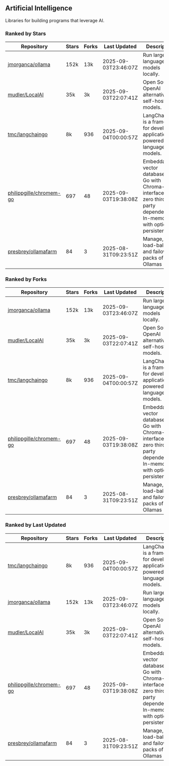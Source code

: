 ## Artificial Intelligence

Libraries for building programs that leverage AI.

### Ranked by Stars

| Repository | Stars | Forks | Last Updated | Description | 
|------------|-------|-------|--------------|-------------|
| [jmorganca/ollama](https://github.com/jmorganca/ollama) | 152k | 13k | 2025-09-03T23:46:07Z |  Run large language models locally. |
| [mudler/LocalAI](https://github.com/mudler/LocalAI) | 35k | 3k | 2025-09-03T22:07:41Z |  Open Source OpenAI alternative, self-host AI models. |
| [tmc/langchaingo](https://github.com/tmc/langchaingo) | 8k | 936 | 2025-09-04T00:00:57Z |  LangChainGo is a framework for developing applications powered by language models. |
| [philippgille/chromem-go](https://github.com/philippgille/chromem-go) | 697 | 48 | 2025-09-03T19:38:08Z |  Embeddable vector database for Go with Chroma-like interface and zero third-party dependencies. In-memory with optional persistence. |
| [presbrey/ollamafarm](https://github.com/presbrey/ollamafarm) | 84 | 3 | 2025-08-31T09:23:51Z |  Manage, load-balance, and failover packs of Ollamas |

### Ranked by Forks

| Repository | Stars | Forks | Last Updated | Description | 
|------------|-------|-------|--------------|-------------|
| [jmorganca/ollama](https://github.com/jmorganca/ollama) | 152k | 13k | 2025-09-03T23:46:07Z |  Run large language models locally. |
| [mudler/LocalAI](https://github.com/mudler/LocalAI) | 35k | 3k | 2025-09-03T22:07:41Z |  Open Source OpenAI alternative, self-host AI models. |
| [tmc/langchaingo](https://github.com/tmc/langchaingo) | 8k | 936 | 2025-09-04T00:00:57Z |  LangChainGo is a framework for developing applications powered by language models. |
| [philippgille/chromem-go](https://github.com/philippgille/chromem-go) | 697 | 48 | 2025-09-03T19:38:08Z |  Embeddable vector database for Go with Chroma-like interface and zero third-party dependencies. In-memory with optional persistence. |
| [presbrey/ollamafarm](https://github.com/presbrey/ollamafarm) | 84 | 3 | 2025-08-31T09:23:51Z |  Manage, load-balance, and failover packs of Ollamas |

### Ranked by Last Updated

| Repository | Stars | Forks | Last Updated | Description | 
|------------|-------|-------|--------------|-------------|
| [tmc/langchaingo](https://github.com/tmc/langchaingo) | 8k | 936 | 2025-09-04T00:00:57Z |  LangChainGo is a framework for developing applications powered by language models. |
| [jmorganca/ollama](https://github.com/jmorganca/ollama) | 152k | 13k | 2025-09-03T23:46:07Z |  Run large language models locally. |
| [mudler/LocalAI](https://github.com/mudler/LocalAI) | 35k | 3k | 2025-09-03T22:07:41Z |  Open Source OpenAI alternative, self-host AI models. |
| [philippgille/chromem-go](https://github.com/philippgille/chromem-go) | 697 | 48 | 2025-09-03T19:38:08Z |  Embeddable vector database for Go with Chroma-like interface and zero third-party dependencies. In-memory with optional persistence. |
| [presbrey/ollamafarm](https://github.com/presbrey/ollamafarm) | 84 | 3 | 2025-08-31T09:23:51Z |  Manage, load-balance, and failover packs of Ollamas |

